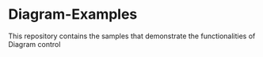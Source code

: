 # Diagram-Examples
This repository contains the samples that demonstrate the functionalities of Diagram control

